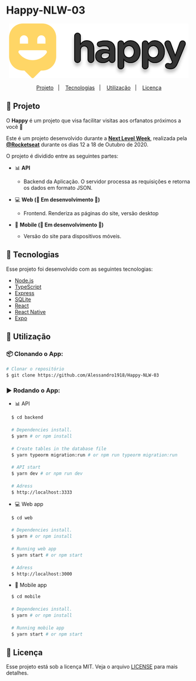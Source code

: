 # Happy-NLW-03

<p align="center">
    <img alt="Happy" title="Happy" src=".github/logo.svg" />
</p>

<p align="center">
  <a href="#-projeto">Projeto</a>&nbsp;&nbsp;&nbsp;|&nbsp;&nbsp;&nbsp;
  <a href="#hammer-tecnologias">Tecnologias</a>&nbsp;&nbsp;&nbsp;|&nbsp;&nbsp;&nbsp;
  <a href="#open_file_folder-utilização">Utilização</a>&nbsp;&nbsp;&nbsp;|&nbsp;&nbsp;&nbsp;
  <a href="#memo-licença">Licença</a>
</p>



## 🚀 Projeto
O **Happy** é um projeto que visa facilitar visitas aos orfanatos próximos a você 💜 

Este é um projeto desenvolvido durante a **[Next Level Week](https://nextlevelweek.com/)**, realizada pela **[@Rocketseat](https://github.com/Rocketseat)** durante os dias 12 a 18 de Outubro de 2020.

O projeto é dividido entre as seguintes partes:


- :bar_chart: **API**
  - Backend da Aplicação. O servidor processa as requisições e retorna os dados em formato JSON.

- 💻 **Web (:construction: Em desenvolvimento :construction:)**
  - Frontend. Renderiza as páginas do site, versão desktop

- :iphone: **Mobile (:construction: Em desenvolvimento :construction:)**
  - Versão do site para dispositivos móveis.



## :hammer: Tecnologias

Esse projeto foi desenvolvido com as seguintes tecnologias:

- [Node.js](https://nodejs.org/en/)
- [TypeScript](https://www.typescriptlang.org/)
- [Express](https://expressjs.com/pt-br/)
- [SQLite](https://www.sqlite.org/index.html)
- [React](https://reactjs.org)
- [React Native](https://facebook.github.io/react-native/)
- [Expo](https://expo.io/)



## :open_file_folder: Utilização


### :package: Clonando o App:

```bash
# Clonar o repositório
$ git clone https://github.com/Alessandro1918/Happy-NLW-03
```


### :arrow_forward: Rodando o App:

- :bar_chart: API

```sh
  $ cd backend
  
  # Dependencies install.
  $ yarn # or npm install
  
  # Create tables in the database file
  $ yarn typeorm migration:run # or npm run typeorm migration:run
  
  # API start
  $ yarn dev # or npm run dev

  # Adress
  $ http://localhost:3333
```

- :computer: Web app

```sh
  $ cd web
  
  # Dependencies install.
  $ yarn # or npm install
  
  # Running web app
  $ yarn start # or npm start

  # Adress
  $ http://localhost:3000
```

- :iphone: Mobile app

```sh
  $ cd mobile
  
  # Dependencies install.
  $ yarn # or npm install
  
  # Running mobile app
  $ yarn start # or npm start
```



## :memo: Licença

Esse projeto está sob a licença MIT. Veja o arquivo [LICENSE](LICENSE.md) para mais detalhes.
